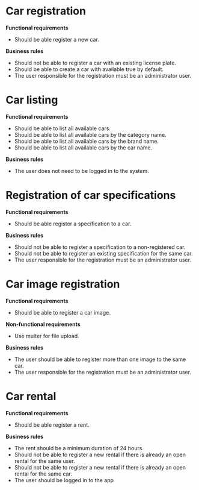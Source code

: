 # Car registration

**Functional requirements**
* Should be able register a new car.

**Business rules**
* Should not be able to register a car with an existing license plate.
* Should be able to create a car with available true by default.
* The user responsible for the registration must be an administrator user.

# Car listing

**Functional requirements**
* Should be able to list all available cars.
* Should be able to list all available cars by the category name.
* Should be able to list all available cars by the brand name.
* Should be able to list all available cars by the car name.

**Business rules**
* The user does not need to be logged in to the system.

# Registration of car specifications

**Functional requirements**
* Should be able register a specification to a car.

**Business rules**
* Should not be able to register a specification to a non-registered car.
* Should not be able to register an existing specification for the same car.
* The user responsible for the registration must be an administrator user.

# Car image registration

**Functional requirements**
* Should be able to register a car image.

**Non-functional requirements**
* Use multer for file upload.

**Business rules**
* The user should be able to register more than one image to the same car.
* The user responsible for the registration must be an administrator user.

# Car rental

**Functional requirements**
* Should be able register a rent.

**Business rules**
* The rent should be a minimum duration of 24 hours.
* Should not be able to register a new rental if there is already an open rental for the same user.
* Should not be able to register a new rental if there is already an open rental for the same car.
* The user should be logged in to the app